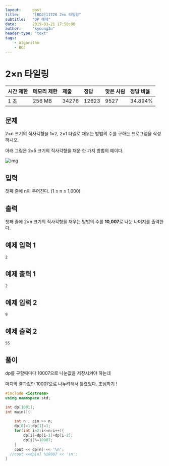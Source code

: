 ```yaml
---
layout:     post
title:      "[BOJ]11726 2×n 타일링"
subtitle:   "DP 예제"
date:       2019-03-21 17:50:00
author:     "kyoungIn"
header-type: "text"
tags:
    - Algorithm
    - BOJ
---
```

# 2×n 타일링 

| 시간 제한 | 메모리 제한 | 제출  | 정답  | 맞은 사람 | 정답 비율 |
| :-------- | :---------- | :---- | :---- | :-------- | :-------- |
| 1 초      | 256 MB      | 34276 | 12623 | 9527      | 34.894%   |

## 문제

2×n 크기의 직사각형을 1×2, 2×1 타일로 채우는 방법의 수를 구하는 프로그램을 작성하시오.

아래 그림은 2×5 크기의 직사각형을 채운 한 가지 방법의 예이다.

![img](https://onlinejudgeimages.s3-ap-northeast-1.amazonaws.com/problem/11726/1.png)

## 입력

첫째 줄에 n이 주어진다. (1 ≤ n ≤ 1,000)

## 출력

첫째 줄에 2×n 크기의 직사각형을 채우는 방법의 수를 **10,007**로 나눈 나머지를 출력한다.

## 예제 입력 1 

```
2
```

## 예제 출력 1 

```
2
```

## 예제 입력 2 

```
9
```

## 예제 출력 2 

```
55
```

## 풀이 

dp를 구할때마다 10007으로 나눈값을 저장시켜야 하는데

마지막 결과값만 10007으로 나누려해서 틀렸었다. 조심하기 !

```cpp
#include <iostream>
using namespace std;

int dp[1001];
int main(){
    
    int n ; cin >> n;
    dp[0]=1;dp[1]=1;
    for(int i=2;i<=n;i++){
        dp[i]=dp[i-1]+dp[i-2];
        dp[i]%=10007;
    }
    cout << dp[n] << '\n';
  //cout <<dp[n] %10007 << '\n';
}

```


